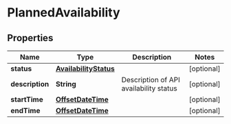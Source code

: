 # PlannedAvailability

## Properties
Name | Type | Description | Notes
------------ | ------------- | ------------- | -------------
**status** | [**AvailabilityStatus**](AvailabilityStatus.md) |  |  [optional]
**description** | **String** | Description of API availability status |  [optional]
**startTime** | [**OffsetDateTime**](OffsetDateTime.md) |  |  [optional]
**endTime** | [**OffsetDateTime**](OffsetDateTime.md) |  |  [optional]
